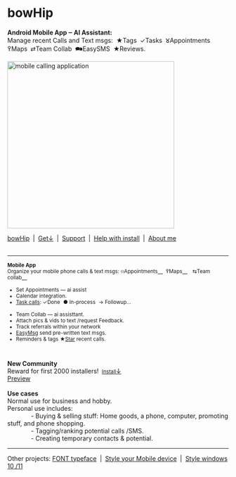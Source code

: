 <style>
  .no-underline {
    text-decoration: none;
  }
</style>

# bowHip
<b>Android Mobile App ‒ AI Assistant:</b>&nbsp;<br>
Manage recent Calls and Text msgs:&nbsp; ★Tags  ✓Tasks  𑀫Appointments  ߉Maps  ⇄Team Collab&nbsp; 🗪EasySMS  ★Reviews.<br>

<a href="https://bowhip.org"><img style="height: 380px; margin-bottom:-0px; margin-top:0px;" src="https://bowhip.org/img/calling_application.png" alt="mobile calling application"></a>
     
<a href="https://bowhip.org">bowHip</a>  |  <a href="https://bowhip.org/bowHip_2.5.apk">Get<u>↓</u></a>  |  <a target="_blank" href="https://bowhip.blogspot.com/2022/02/bowhip-phone-call-sms-organizer-mobile.html">Support</a>  |  <a target="_blank" href="https://bowhip.org/Help-installing-apk-to-mobile-device.html">Help with install</a>  |  <a target="_blank" href="https://bowhip.org/about-me.htm">About me</a><br><br>
<hr /> 

<small>**Mobile App**<br>
Organize your mobile phone calls & text msgs:  ⍾Appointments<a href="https://bowhip.org/Mobile_Appointments.html" alt="Mobile Appoipntments from recent calls"> </a>&nbsp;  ߉Maps<a href="https://bowhip.org/use-my-tablet-device-with-google-maps.html"  alt="Map driving route from phone"> </a> ⇆Team collab<a href="https://bowhip.org/use-my-tablet-device-with-google-maps.html"  alt="Map driving route from phone"> </a>

 - Set Appointments — ai assist
 - Calendar integration.
 - <a target="_blank" href="https://bowhip.org/Mobile_taskbar_phone_tags.html" alt="Task recent calls">Task calls</a>: ✓Done  ● In-process  → Followup...<br><br>
 - Team Collab — ai assisttant.
 - Attach pics & vids to text /request Feedback.
 - Track referrals within your network
 - <a href="https://bowhip.org/Mobile_Easy_SMS_text_msgs.html" alt="Mobile Appointments">EasyMsg</a> send pre-written text msgs.
 - Reminders & tags
 ★<a target="_blank" href="https://bowhip.org/Mobile_Star_phone_calls.html" alt="star phone calls">Star</a> recent calls. &nbsp;  <br> 
<br>
</small>

**New Community**<br>
Reward for first 2000 installers!  <a href="https://bowhip.org/bowHip_2.5.apk"><small>Install</small><u>↓</u></a><br>
<a href="https://bowhip.org/#screenshots">Preview</a></small>
<br><br>
**Use cases**<br>
Normal use for business and hobby.<br>
Personal use includes:<br>
       - Buying & selling stuff: Home goods, a phone, computer, promoting stuff, and phone shopping.<br>
       - Tagging/ranking potential calls /SMS.<br>
       - Creating temporary contacts & potential.  <br>

<hr />
Other projects: <a href="https://github.com/qp5/FONT">FONT typeface</a>  |  <a target="_blank" href="https://codepen.io/qp5/full/WNGbLBy">Style your Mobile device</a>  |   <a target="_blank" href="https://codepen.io/qp5/project/full/ZmBrJo">Style windows 10 /11 </a>

